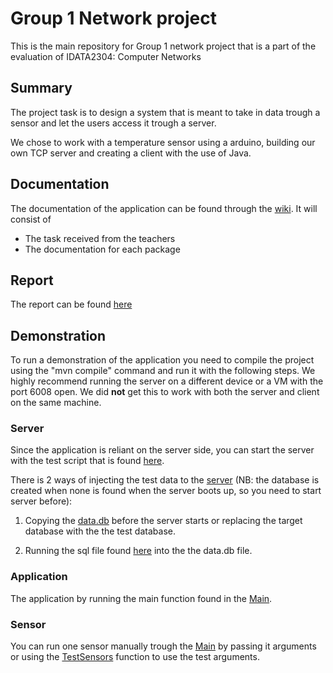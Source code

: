 # Group 1 Network project

This is the main repository for Group 1 network project that is a part of the evaluation of IDATA2304: Computer Networks

## Summary

The project task is to design a system that is meant to take in data trough a sensor and let the users access it trough a server.

We chose to work with a temperature sensor using a arduino, building our own TCP server and creating a client with the use of Java.

## Documentation

The documentation of the application can be found through the [wiki](https://github.com/JohannesValoy/Group1-project-network-2022/wiki). It will consist of

- The task received from the teachers
- The documentation for each package

## Report

The report can be found [here](./report/REPORT.md)

## Demonstration

To run a demonstration of the application you need to compile the project using the "mvn compile" command and run it with the following steps. We highly recommend running the server on a different device or a VM with the port 6008 open. We did **not** get this to work with both the server and client on the same machine.

### Server

Since the application is reliant on the server side, you can start the server with the test script that is found [here](./src/test/java/no/ntnu/idata2304/group1/server/startTestServer.sh). 

There is 2 ways of injecting the test data to the [server](./target/classes/no/ntnu/idata2304/group1/server/database/) (NB: the database is created when none is found when the server boots up, so you need to start server before):

1. Copying the [data.db](./src/test/resources/no/ntnu/idata2304/group1/server/database/data.db) before the server starts or replacing the target database with the the test database.

2. Running the sql file found [here](./src/test/resources/no/ntnu/idata2304/group1/server/database/fillDummData.sql) into the the data.db file.


### Application

The application by running the main function found in the [Main](./src/main/java/no/ntnu/idata2304/group1/clientapp/app/Main.java).

### Sensor

You can run one sensor manually trough the [Main](./src/main/java/no/ntnu/idata2304/group1/sensor/Main.java) by passing it arguments or using the [TestSensors](./src/test/java/no/ntnu/idata2304/group1/sensor/TestSensors.java) function to use the test arguments.

